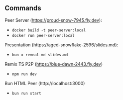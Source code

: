 
## Commands

Peer Server (https://proud-snow-7945.fly.dev):
- `docker build -t peer-server:local`
- `docker run peer-server:local`

Presentation (https://aged-snowflake-2596/slides.md):
- `bun x reveal-md slides.md` 

Remix TS P2P (https://blue-dawn-2443.fly.dev)
- `npm run dev`

Bun HTML Peer (http://localhost:3000)
- `bun run start`
